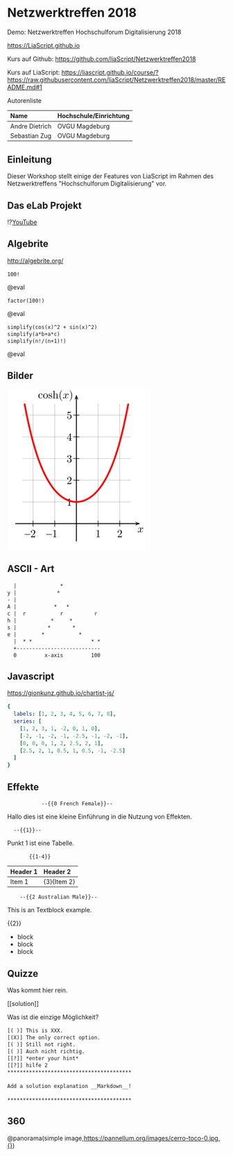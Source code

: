 <!--

author:   André Dietrich, Sebastian Zug
email:    andre.dietrich@ovgu.de, sebastian.zug@ovgu.de
version:  1.0.0
language: de
narrator: Deutsch Female

script:   https://cdn.rawgit.com/davidedc/Algebrite/master/dist/algebrite.bundle-for-browser.js

script: https://cdn.jsdelivr.net/chartist.js/latest/chartist.min.js

link: https://cdn.jsdelivr.net/chartist.js/latest/chartist.min.css

@eval:    <script> Algebrite.run(`@input`) </script>


link:     https://pannellum.org/css/style.css
          https://cdn.pannellum.org/2.4/pannellum.css

script:   https://cdn.pannellum.org/2.4/pannellum.js

@panorama
<div id="panorama_@0" style="width: 100%; height: 400px;"></div>

<script>
  pannellum.viewer('panorama_@0', {
        "type": "equirectangular",
        "panorama": "@1",
        "autoLoad": true,
        "hotSpots": [@2]
  });
</script>
@end


@panorama_hotspots
<div id="panorama_@0" style="width: 100%; height: 400px;"></div>

<script>
  pannellum.viewer('panorama_@0', {
        "type": "equirectangular",
        "panorama": "@1",
        "hotSpotDebug": true,
        "autoLoad": true,
        "hotSpots": []
  });
</script>
@end


-->

# Netzwerktreffen 2018

Demo: Netzwerktreffen Hochschulforum Digitalisierung 2018


https://LiaScript.github.io

Kurs auf Github: https://github.com/liaScript/Netzwerktreffen2018

Kurs auf LiaScript: https://liascript.github.io/course/?https://raw.githubusercontent.com/liaScript/Netzwerktreffen2018/master/README.md#1

Autorenliste

| Name                    | Hochschule/Einrichtung |
|:------------------------|:-----------------------|
| Andre Dietrich          | OVGU Magdeburg         |
| Sebastian Zug           | OVGU Magdeburg         |

## Einleitung

Dieser Workshop stellt einige der Features von LiaScript im Rahmen des Netzwerktreffens "Hochschulforum Digitalisierung" vor.

## Das eLab Projekt

<!--
class = "animated rollIn"
style = "animation-delay: 2s;
         color: purple;
         -webkit-filter: blur(5px);
         " -->
!?[YouTube](https://www.youtube.com/embed/bICfKRyKTwE)

## Algebrite

http://algebrite.org/

```
100!
```
@eval

```
factor(100!)
```
@eval

```
simplify(cos(x)^2 + sin(x)^2)
simplify(a*b+a*c)
simplify(n!/(n+1)!)
```
@eval


## Bilder

![Cosinus](img/Cosine.png)

## ASCII - Art




      |              *
    y |             *   
    - |
    A |            *   *
    c |  r           r          r
    h |           *     *
    s |          *       *
    e |        *           *
      |  * *                   * *
      +---------------------------
      0         x-axis         100

## Javascript

https://gionkunz.github.io/chartist-js/

```yaml
{
  labels: [1, 2, 3, 4, 5, 6, 7, 8],
  series: [
    [1, 2, 3, 1, -2, 0, 1, 0],
    [-2, -1, -2, -1, -2.5, -1, -2, -1],
    [0, 0, 0, 1, 2, 2.5, 2, 1],
    [2.5, 2, 1, 0.5, 1, 0.5, -1, -2.5]
  ]
}
```
<script>
new Chartist.Line('#chart', @input, {
  high: 3,
  low: -3,
  showArea: true,
  showLine: false,
  showPoint: false,
  fullWidth: true,
  axisX: {
    showLabel: false,
    showGrid: false
  }
});
</script>

<div class="ct-chart ct-golden-section" id="chart"></div>


## Effekte

               --{{0 French Female}}--
Hallo dies ist eine kleine Einführung in die Nutzung von Effekten.

      --{{1}}--
Punkt 1 ist eine Tabelle.

           {{1-4}}
| Header 1   | Header 2   |
| :--------- | :--------- |
| Item 1     | {3}{Item 2}     |



        --{{2 Australian Male}}--
This is an Textblock example.


   {{2}}
+ block
+ block
+ block

## Quizze

Was kommt hier rein.

  [[solution]]

Was ist die einzige Möglichkeit?

    [( )] This is XXX.
    [(X)] The only correct option.
    [( )] Still not right.
    [( )] Auch nicht richtig.
    [[?]] *enter your hint*
    [[?]] hilfe 2
    ****************************************

    Add a solution explanation __Markdown__!

    ****************************************


## 360

@panorama(simple image,https://pannellum.org/images/cerro-toco-0.jpg,{})
